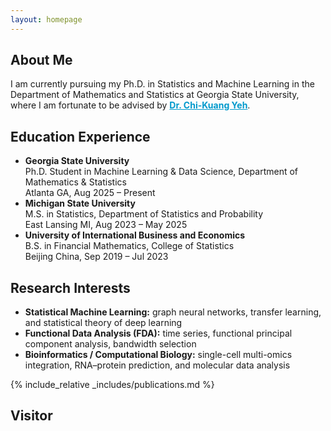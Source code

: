 ```yaml
---
layout: homepage
---
```


## About Me

I am currently pursuing my Ph.D. in Statistics and Machine Learning in the Department of Mathematics and Statistics at Georgia State University,  where I am fortunate to be advised by <a href="https://chikuang.github.io/" style="color:#0099cc; font-weight:bold;">Dr. Chi-Kuang Yeh</a>.  

## Education Experience

- **Georgia State University**
<br>Ph.D. Student in Machine Learning & Data Science, Department of Mathematics & Statistics
<br>Atlanta GA, Aug 2025 – Present
- **Michigan State University**
<br>M.S. in Statistics, Department of Statistics and Probability
<br>East Lansing MI, Aug 2023 – May 2025
- **University of International Business and Economics**
<br>B.S. in Financial Mathematics, College of Statistics
<br>Beijing China, Sep 2019 – Jul 2023

## Research Interests

- **Statistical Machine Learning:** graph neural networks, transfer learning, and statistical theory of deep learning  
- **Functional Data Analysis (FDA):** time series, functional principal component analysis, bandwidth selection
- **Bioinformatics / Computational Biology:** single-cell multi-omics integration, RNA–protein prediction, and molecular data analysis

{% include_relative _includes/publications.md %}

## Visitor

<div style="width:600px; height:auto; transform:scale(0.8); transform-origin: top left;">
  <script type="text/javascript" id="mapmyvisitors" src="//mapmyvisitors.com/map.js?d=japM8wJf8INtZc2xKn-hZEqcSPP-7jDRFyzqKu9B2P0&cl=ffffff&w=a"></script>
</div>